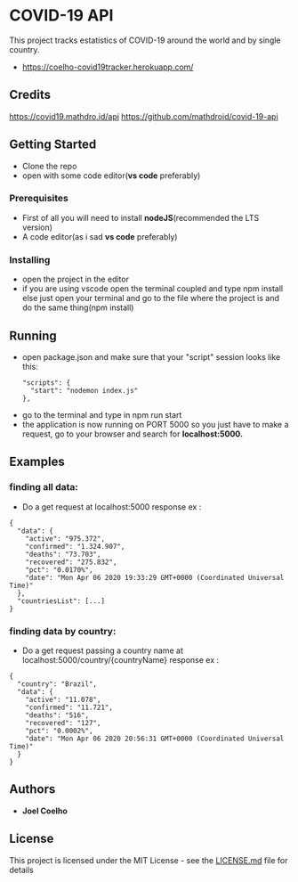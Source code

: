 # COVID-19 API

This project tracks estatistics of COVID-19 around the world and by single country.
- https://coelho-covid19tracker.herokuapp.com/

## Credits
https://covid19.mathdro.id/api
https://github.com/mathdroid/covid-19-api

## Getting Started

- Clone the repo
- open with some code editor(**vs code** preferably)

### Prerequisites

- First of all you will need to install **nodeJS**(recommended the LTS version)
- A code editor(as i sad **vs code** preferably)

### Installing

- open the project in the editor
- if you are using vscode open the terminal coupled and type npm install
  else just open your terminal and go to the file where the project is and do the same thing(npm install)

## Running

- open package.json and make sure that your "script" session looks like this:   
  ```
  "scripts": {
    "start": "nodemon index.js"
  },
  ```
- go to the terminal and type in npm run start
- the application is now running on PORT 5000 so you just have to make a request, go to your browser and search for **localhost:5000.**

## Examples

### finding all data: 
  - Do a get request at localhost:5000
  response ex : 
  ```
  {
    "data": {
      "active": "975.372",
      "confirmed": "1.324.907",
      "deaths": "73.703",
      "recovered": "275.832",
      "pct": "0.0170%", 
      "date": "Mon Apr 06 2020 19:33:29 GMT+0000 (Coordinated Universal Time)"
    },
    "countriesList": [...]
  }
  ```
  
### finding data by country:
  - Do a get request passing a country name at localhost:5000/country/{countryName}
  response ex :   
  ``` 
  {
    "country": "Brazil",
    "data": {
      "active": "11.078",
      "confirmed": "11.721",
      "deaths": "516",
      "recovered": "127",
      "pct": "0.0002%",
      "date": "Mon Apr 06 2020 20:56:31 GMT+0000 (Coordinated Universal Time)"
    } 
  }
  ```
 

## Authors

- **Joel Coelho**

## License

This project is licensed under the MIT License - see the [LICENSE.md](LICENSE.md) file for details
